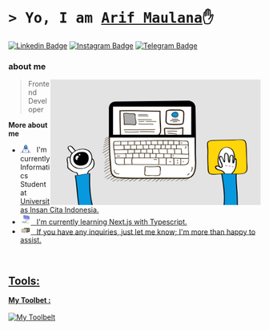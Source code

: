 # <samp>&gt; Yo, I am <a href="https://github.com/arifcva" target="_blank">Arif Maulana</a>✋</samp>

[![Linkedin Badge](https://img.shields.io/badge/-LinkedIn-0e76a8?style=flat-square&logo=Linkedin&logoColor=white)](https://www.linkedin.com/in/arif-maulana-422b372a6/)
[![Instagram Badge](https://img.shields.io/badge/-Instagram-e4405f?style=flat-square&logo=Instagram&logoColor=white)](https://www.instagram.com/nooee1__)
[![Telegram Badge](https://img.shields.io/badge/-Telegram-0088cc?style=flat-square&logo=Telegram&logoColor=white)](https://t.me/ariftallo)

### about me

<img align="right" alt="gif" width="420" height="250" src="assets/lightning.gif"/>

> Frontend Developer

**More about me**

- <img src="assets/developer.gif" width="21"/>&nbsp;&nbsp; I'm currently Informatics Student at <a href="https://uici.ac.id/">Universitas Insan Cita Indonesia.
- <img src="assets/laptop.gif" width="21"/>&nbsp;&nbsp; I'm currently learning Next.js with Typescript.
- <img src="assets/message.gif" width="21"/>&nbsp;&nbsp; If you have any inquiries, just let me know; I'm more than happy to assist.

<br>

## Tools:
**My Toolbet :**
<br><br>
![My Toolbelt](https://skillicons.dev/icons?i=js,react,typescript,next,html,css,tailwind,bootstrap,figma,photoshop,ae,vscode,git,github,mysql,postgres)

